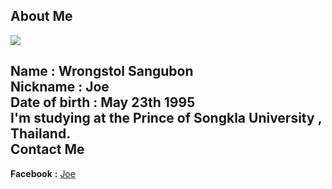 About Me
------  
![](https://scontent-a-sin.xx.fbcdn.net/hphotos-xpf1/v/t1.0-9/10390537_324052711135726_3815464700558617561_n.jpg?oh=eb3804872d59608126f203997e1ec958&oe=555DF29B)  


**Name** : Wrongstol Sangubon  
**Nickname** : Joe  
**Date of birth** : May 23th 1995  
**I'm studying at the Prince of Songkla University , Thailand.**  
Contact Me  
--------
**Facebook** **:** [Joe](https://www.facebook.com/profile.php?id=100005929988290)  
